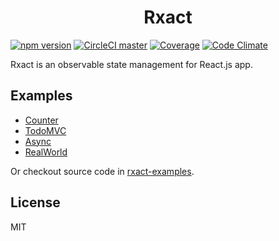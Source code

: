 <h1 align="center">Rxact</h1>

[![npm version](https://img.shields.io/npm/v/rxact.svg?style=flat-square)](https://www.npmjs.com/package/rxact)
[![CircleCI master](https://img.shields.io/circleci/project/github/Darmody/rxact/master.svg?style=flat-square)](https://circleci.com/gh/Darmody/rxact/tree/master)
[![Coverage](https://codeclimate.com/github/Darmody/rxact/badges/coverage.svg)](https://codeclimate.com/github/Darmody/rxact)
[![Code Climate](https://codeclimate.com/github/Darmody/rxact/badges/gpa.svg)](https://codeclimate.com/github/Darmody/rxact)

Rxact is an observable state management for React.js app.

## Examples

* [Counter](https://darmody.github.io/rxact-examples/counter)
* [TodoMVC](https://darmody.github.io/rxact-examples/todomvc)
* [Async](https://darmody.github.io/rxact-examples/async)
* [RealWorld](https://darmody.github.io/rxact-examples/real-world)

Or checkout source code in [rxact-examples](https://github.com/darmody/rxact-examples).

## License

MIT
